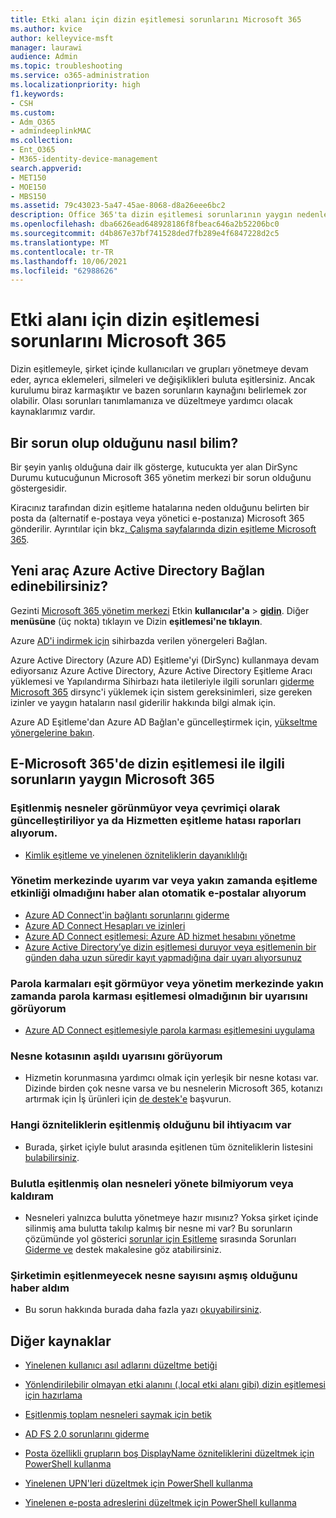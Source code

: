 ```yaml
---
title: Etki alanı için dizin eşitlemesi sorunlarını Microsoft 365
ms.author: kvice
author: kelleyvice-msft
manager: laurawi
audience: Admin
ms.topic: troubleshooting
ms.service: o365-administration
ms.localizationpriority: high
f1.keywords:
- CSH
ms.custom:
- Adm_O365
- admindeeplinkMAC
ms.collection:
- Ent_O365
- M365-identity-device-management
search.appverid:
- MET150
- MOE150
- MBS150
ms.assetid: 79c43023-5a47-45ae-8068-d8a26eee6bc2
description: Office 365'ta dizin eşitlemesi sorunlarının yaygın nedenlerini açıklar ve sorunları gidermeye ve çözmeye yardımcı olmak için birkaç yöntem sağlar.
ms.openlocfilehash: dba6626ead648928186f8fbeac646a2b52206bc0
ms.sourcegitcommit: d4b867e37bf741528ded7fb289e4f6847228d2c5
ms.translationtype: MT
ms.contentlocale: tr-TR
ms.lasthandoff: 10/06/2021
ms.locfileid: "62988626"
---
```

# <a name="fixing-problems-with-directory-synchronization-for-microsoft-365"></a>Etki alanı için dizin eşitlemesi sorunlarını Microsoft 365

Dizin eşitlemeyle, şirket içinde kullanıcıları ve grupları yönetmeye devam eder, ayrıca eklemeleri, silmeleri ve değişiklikleri buluta eşitlersiniz. Ancak kurulumu biraz karmaşıktır ve bazen sorunların kaynağını belirlemek zor olabilir. Olası sorunları tanımlamanıza ve düzeltmeye yardımcı olacak kaynaklarımız vardır.
  
## <a name="how-do-i-know-if-something-is-wrong"></a>Bir sorun olup olduğunu nasıl bilim?

Bir şeyin yanlış olduğuna dair ilk gösterge, kutucukta yer alan DirSync Durumu kutucuğunun Microsoft 365 yönetim merkezi bir sorun olduğunu göstergesidir.
  
Kiracınız tarafından dizin eşitleme hatalarına neden olduğunu belirten bir posta da (alternatif e-postaya veya yönetici e-postanıza) Microsoft 365 gönderilir. Ayrıntılar için bkz[. Çalışma sayfalarında dizin eşitleme Microsoft 365](identify-directory-synchronization-errors.md).
  
## <a name="how-do-i-get-azure-active-directory-connect-tool"></a>Yeni araç Azure Active Directory Bağlan edinebilirsiniz?

Gezinti [Microsoft 365 yönetim merkezi](https://admin.microsoft.com) Etkin **kullanıcılar'a** \> <a href="https://go.microsoft.com/fwlink/p/?linkid=834822" target="_blank">**gidin**</a>. Diğer **menüsüne** (üç nokta) tıklayın ve Dizin **eşitlemesi'ne tıklayın**. 
  
Azure [AD'i indirmek için](set-up-directory-synchronization.md) sihirbazda verilen yönergeleri Bağlan. 
  
Azure Active Directory (Azure AD) Eşitleme'yi (DirSync) kullanmaya devam ediyorsanız Azure Active Directory, Azure Active Directory Eşitleme Aracı yüklemesi ve Yapılandırma Sihirbazı hata iletileriyle ilgili sorunları [giderme Microsoft 365](/troubleshoot/azure/active-directory/installation-configuration-wizard-errors)  dirsync'i yüklemek için sistem gereksinimleri, size gereken izinler ve yaygın hataların nasıl giderilir hakkında bilgi almak için. 
  
Azure AD Eşitleme'dan Azure AD Bağlan'e güncelleştirmek için, [yükseltme yönergelerine bakın](/azure/active-directory/hybrid/how-to-dirsync-upgrade-get-started).
  
## <a name="resolving-common-causes-of-problems-with-directory-synchronization-in-microsoft-365"></a>E-Microsoft 365'de dizin eşitlemesi ile ilgili sorunların yaygın Microsoft 365

### <a name="synchronized-objects-arent-appearing-or-updating-online-or-im-getting-synchronization-error-reports-from-the-service"></a>Eşitlenmiş nesneler görünmüyor veya çevrimiçi olarak güncelleştiriliyor ya da Hizmetten eşitleme hatası raporları alıyorum.

- [Kimlik eşitleme ve yinelenen özniteliklerin dayanıklılığı](/azure/active-directory/hybrid/how-to-connect-syncservice-duplicate-attribute-resiliency)

### <a name="i-have-an-alert-in-the-admin-center-or-am-receiving-automated-emails-that-there-hasnt-been-a-recent-synchronization-event"></a>Yönetim merkezinde uyarım var veya yakın zamanda eşitleme etkinliği olmadığını haber alan otomatik e-postalar alıyorum
- [Azure AD Connect'in bağlantı sorunlarını giderme](/azure/active-directory/hybrid/tshoot-connect-connectivity)
- [Azure AD Connect Hesapları ve izinleri](/azure/active-directory/hybrid/reference-connect-accounts-permissions)
- [Azure AD Connect eşitlemesi: Azure AD hizmet hesabını yönetme](/azure/active-directory/hybrid/how-to-connect-azureadaccount)
- [Azure Active Directory’ye dizin eşitlemesi duruyor veya eşitlemenin bir günden daha uzun süredir kayıt yapmadığına dair uyarı alıyorsunuz](https://support.microsoft.com/help/2882421/directory-synchronization-to-azure-active-directory-stops-or-you-re-warned-that-sync-hasn-t-registered-in-more-than-a-day)

### <a name="password-hashes-arent-synchronizing-or-im-seeing-an-alert-in-the-admin-center-that-there-hasnt-been-a-recent-password-hash-synchronization"></a>Parola karmaları eşit görmüyor veya yönetim merkezinde yakın zamanda parola karması eşitlemesi olmadığının bir uyarısını görüyorum
- [Azure AD Connect eşitlemesiyle parola karması eşitlemesini uygulama](/azure/active-directory/hybrid/how-to-connect-password-hash-synchronization)

### <a name="im-seeing-an-alert-that-object-quota-exceeded"></a>Nesne kotasının aşıldı uyarısını görüyorum
- Hizmetin korunmasına yardımcı olmak için yerleşik bir nesne kotası var. Dizinde birden çok nesne varsa ve bu nesnelerin Microsoft 365, kotanızı artırmak için İş ürünleri için [de destek'e](https://support.office.com/article/32a17ca7-6fa0-4870-8a8d-e25ba4ccfd4b) başvurun.

### <a name="i-need-to-know-which-attributes-are-synchronized"></a>Hangi özniteliklerin eşitlenmiş olduğunu bil ihtiyacım var
- Burada, şirket içiyle bulut arasında eşitlenen tüm özniteliklerin listesini [bulabilirsiniz](https://go.microsoft.com/fwlink/p/?LinkId=396719).

### <a name="i-cant-manage-or-remove-objects-that-were-synchronized-to-the-cloud"></a>Bulutla eşitlenmiş olan nesneleri yönete bilmiyorum veya kaldıram
- Nesneleri yalnızca bulutta yönetmeye hazır mısınız? Yoksa şirket içinde silinmiş ama bulutta takılıp kalmış bir nesne mi var? Bu sorunların çözümünde yol gösterici [sorunlar için Eşitleme](/azure/active-directory/hybrid/tshoot-connect-sync-errors) sırasında Sorunları [Giderme ve](/troubleshoot/azure/active-directory/cannot-manage-objects) destek makalesine göz atabilirsiniz.

### <a name="i-got-an-error-message-that-my-company-has-exceeded-the-number-of-objects-that-can-be-synchronized"></a>Şirketimin eşitlenmeyecek nesne sayısını aşmış olduğunu haber aldım
- Bu sorun hakkında burada daha fazla yazı [okuyabilirsiniz](/troubleshoot/azure/active-directory/exceed-number-objects-synced).
   
## <a name="other-resources"></a>Diğer kaynaklar

- [Yinelenen kullanıcı asıl adlarını düzeltme betiği](/samples/browse/?redirectedfrom=TechNet-Gallery)
    
- [Yönlendirilebilir olmayan etki alanını (.local etki alanı gibi) dizin eşitlemesi için hazırlama](prepare-a-non-routable-domain-for-directory-synchronization.md)
    
- [Eşitlenmiş toplam nesneleri saymak için betik](/samples/browse/?redirectedfrom=TechNet-Gallery)
    
- [AD FS 2.0 sorunlarını giderme](https://go.microsoft.com/fwlink/p/?LinkId=396727)
    
- [Posta özellikli grupların boş DisplayName özniteliklerini düzeltmek için PowerShell kullanma](https://go.microsoft.com/fwlink/p/?LinkId=396728)
    
- [Yinelenen UPN'leri düzeltmek için PowerShell kullanma](https://go.microsoft.com/fwlink/p/?LinkId=396730)
    
- [Yinelenen e-posta adreslerini düzeltmek için PowerShell kullanma](https://go.microsoft.com/fwlink/p/?LinkId=396731)
